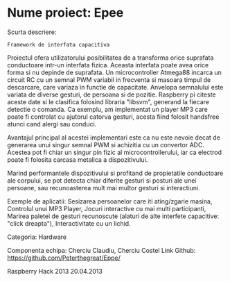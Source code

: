 Nume proiect: Epee
====



Scurta descriere:

	Framework de interfata capacitiva
	
Proiectul ofera utilizatorului posibilitatea de a transforma orice suprafata conductoare intr-un interfata fizica. Aceasta interfata poate avea orice forma si nu depinde de suprafata. Un microcontroller Atmega88 incarca un circuit RC cu un semnal PWM variabil in frecventa si masoara timpul de descarcare, care variaza in functie de capacitate. Anvelopa semnalului este variata de diverse gesturi, de persoana si de pozitie. Raspberry pi citeste aceste date si le clasifica folosind libraria "libsvm", generand la fiecare detectie o comanda. Ca exemplu, am implementat un player MP3 care poate fi controlat cu ajutorul catorva gesturi, acesta fiind folosit handsfree atunci cand alergi sau conduci.

Avantajul principal al acestei implementari este ca nu este nevoie decat de generarea unui singur semnal PWM si achizitia cu un convertor ADC. Acestea pot fi chiar un singur pin fizic al microcontrollerului, iar ca electrod poate fi folosita carcasa metalica a dispozitivului.

Marind performantele dispozitivului si profitand de propietatile conductoare ale corpului, se pot detecta chiar diferite gesturi si posturi ale unei persoane, sau recunoasterea mult mai multor gesturi si interactiuni.

Exemple de aplicatii: Sesizarea persoanelor care iti ating/zgarie masina, Controlul unui MP3 Player, Jocuri interactive cu mai multi participanti, Marirea paletei de gesturi recunoscute (alaturi de alte interfete capacitive: "click dreapta"), Interactivitate cu un lichid.

Categoria: Hardware

Componenta echipa: Cherciu Claudiu, Cherciu Costel 
Link Github: https://github.com/Peterthegreat/Eppe/


Raspberry Hack 2013
20.04.2013

